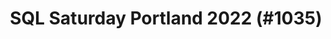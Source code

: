 ---
layout: event
title: "SQL Saturday Portland 2022 (#1035)"
subtitle: ""
tags: ["Portland", Oregon, USA, physical, 2022]
thumb: /assets/img/logos/Just_icon_Color_small.png
comments: false
data: SQLSat1035
testevent: 1
---